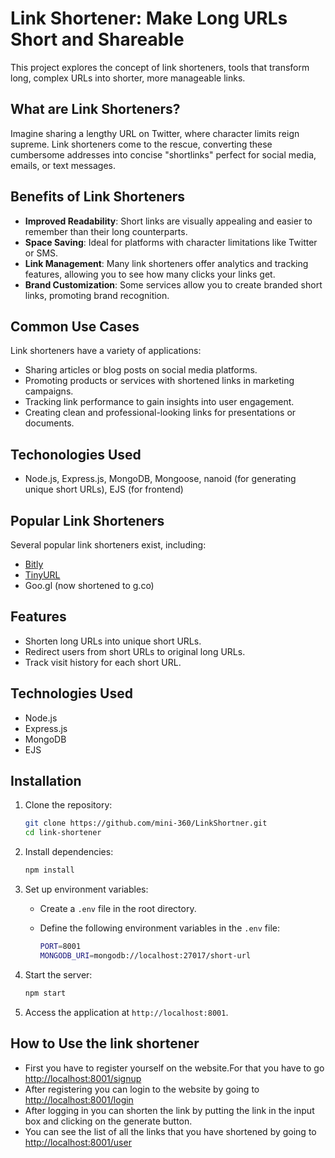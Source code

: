 # Link Shortener: Make Long URLs Short and Shareable

This project explores the concept of link shorteners, tools that transform long, complex URLs into shorter, more manageable links.

## What are Link Shorteners?

Imagine sharing a lengthy URL on Twitter, where character limits reign supreme. Link shorteners come to the rescue, converting these cumbersome addresses into concise "shortlinks" perfect for social media, emails, or text messages.

## Benefits of Link Shorteners

- **Improved Readability**: Short links are visually appealing and easier to remember than their long counterparts.
- **Space Saving**: Ideal for platforms with character limitations like Twitter or SMS.
- **Link Management**: Many link shorteners offer analytics and tracking features, allowing you to see how many clicks your links get.
- **Brand Customization**: Some services allow you to create branded short links, promoting brand recognition.

## Common Use Cases

Link shorteners have a variety of applications:

- Sharing articles or blog posts on social media platforms.
- Promoting products or services with shortened links in marketing campaigns.
- Tracking link performance to gain insights into user engagement.
- Creating clean and professional-looking links for presentations or documents.

## Techonologies Used

- Node.js, Express.js, MongoDB, Mongoose, nanoid (for generating unique short URLs), EJS (for frontend)

## Popular Link Shorteners

Several popular link shorteners exist, including:

- [Bitly](https://bitly.com)
- [TinyURL](https://tinyurl.com)
- Goo.gl (now shortened to g.co)

## Features

- Shorten long URLs into unique short URLs.
- Redirect users from short URLs to original long URLs.
- Track visit history for each short URL.

## Technologies Used

- Node.js
- Express.js
- MongoDB
- EJS

## Installation

1. Clone the repository:

   ```bash
   git clone https://github.com/mini-360/LinkShortner.git
   cd link-shortener
   ```

2. Install dependencies:

   ```bash
   npm install
   ```

3. Set up environment variables:
    - Create a `.env` file in the root directory.
    - Define the following environment variables in the `.env` file:

      ```bash
      PORT=8001
      MONGODB_URI=mongodb://localhost:27017/short-url
      ```

4. Start the server:

    ```bash
    npm start
    ```

5. Access the application at `http://localhost:8001`.

## How to Use the link shortener

- First you have to register yourself on the website.For that you have to go <http://localhost:8001/signup>
- After registering you can login to the website by going to <http://localhost:8001/login>
- After logging in you can shorten the link by putting the link in the input box and clicking on the generate button.
- You can see the list of all the links that you have shortened by  going to <http://localhost:8001/user>

